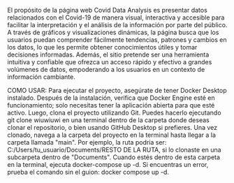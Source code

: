 El propósito de la página web Covid Data Analysis es presentar datos relacionados con el Covid-19 de manera visual, interactiva y accesible para facilitar la interpretación y el análisis de la información por parte del público. 
A través de gráficos y visualizaciones dinámicas, la página busca que los usuarios puedan comprender fácilmente tendencias, patrones y cambios en los datos, lo que les permite obtener conocimientos útiles y tomar decisiones informadas.
Además, el sitio pretende ser una herramienta intuitiva y confiable que ofrezca un acceso rápido y efectivo a grandes volúmenes de datos, empoderando a los usuarios en un contexto de información cambiante.


COMO USAR:
Para ejecutar el proyecto, asegúrate de tener Docker Desktop instalado. Después de la instalación, verifica que Docker Engine esté en funcionamiento; solo necesitas tener la aplicación abierta para que esté activo. Luego, clona el proyecto utilizando Git. Puedes hacerlo ejecutando git clone wiuwiuwi en una terminal dentro de la carpeta donde deseas clonar el repositorio, o bien usando GitHub Desktop si prefieres. Una vez clonado, navega a la carpeta del proyecto en la terminal hasta llegar a la carpeta llamada "main". Por ejemplo, la ruta podría ser: C:/Users/tu_usuario/Documents/RESTO DE LA RUTA, si lo clonaste en una subcarpeta dentro de "Documents". Cuando estés dentro de esta carpeta en la terminal, ejecuta docker-compose up -d. Si encuentras un error, prueba el comando sin el guion: docker compose up -d.
